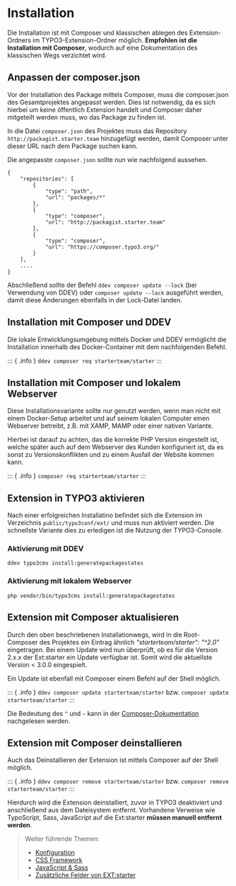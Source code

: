 # Installation

Die Installation ist mit Composer und klassischen ablegen des Extension-Ordners im TYPO3-Extension-Ordner
möglich. **Empfohlen ist die Installation mit Composer**, wodurch auf eine Dokumentation des klassischen Wegs
verzichtet wird.

## Anpassen der composer.json

Vor der Installation des Package mittels Composer, muss die composer.json des Gesamtprojektes angepasst werden. Dies ist
notwendig, da es sich hierbei um keine öffentlich Extension handelt und Composer daher mitgeteilt werden muss, wo das
Package zu finden ist.

In die Datei `composer.json` des Projektes muss das Repository `http://packagist.starter.team` hinzugefügt werden, damit
Composer unter dieser URL nach dem Package suchen kann.

Die angepasste `composer.json` sollte nun wie nachfolgend aussehen.

```
{
	"repositories": [
		{
			"type": "path",
			"url": "packages/*"
		},
		{
			"type": "composer",
			"url": "http://packagist.starter.team"
		},
		{
			"type": "composer",
			"url": "https://composer.typo3.org/"
		}
	],
	....
}
```

Abschließend sollte der Befehl `ddev composer update --lock` (bei Verwendung von DDEV) oder `composer update --lock` ausgeführt werden, damit
diese Änderungen ebenfalls in der Lock-Datei landen.

## Installation mit Composer und DDEV

Die lokale Entwicklungsumgebung mittels Docker und DDEV ermöglicht die Installation innerhalb des Docker-Container mit
dem nachfolgenden Befehl.

::: { .info }
`ddev composer req starterteam/starter`
:::

## Installation mit Composer und lokalem Webserver

Diese Installationsvariante sollte nur genutzt werden, wenn man nicht mit einem Docker-Setup arbeitet und auf seinem
lokalen Computer einen Webserver betreibt, z.B. mit XAMP, MAMP oder einer nativen Variante.

Hierbei ist darauf zu achten, das die korrekte PHP Version eingestellt ist, welche später auch auf dem Webserver des
Kunden konfiguriert ist, da es sonst zu Versionskonflikten und zu einem Ausfall der Website kommen kann.

::: { .info }
`composer req starterteam/starter`
:::

## Extension in TYPO3 aktivieren

Nach einer erfolgreichen Installatino befindet sich die Extension im Verzeichnis `public/typo3conf/ext/` und muss nun
aktiviert werden. Die schnellste Variante dies zu erledigen ist die Nutzung der TYPO3-Console.

### Aktivierung mit DDEV

`ddev typo3cms install:generatepackagestates`

### Aktivierung mit lokalem Webserver

`php vendor/bin/typo3cms install:generatepackagestates`


## Extension mit Composer aktualisieren

Durch den oben beschriebenen Installationwegs, wird in die Root-Composer des Projektes ein Eintrag ähnlich
_"starterteam/starter": "^2.0"_ eingetragen. Bei einem Update wird nun überprüft, ob es für die Version 2.x.x
der Ext:starter ein Update verfügbar ist. Somit wird die aktuellste Version < 3.0.0 eingespielt.

Ein Update ist ebenfall mit Composer einem Befehl auf der Shell möglich.

::: { .info }
`ddev composer update starterteam/starter` bzw. `composer update starterteam/starter`
:::

Die Bedeutung des `^` und `~` kann in der [Composer-Dokumentation](https://comopser.org) nachgelesen werden.

## Extension mit Composer deinstallieren

Auch das Deinstallieren der Extension ist mittels Composer auf der Shell möglich.

::: { .info }
`ddev composer remove starterteam/starter` bzw. `composer remove starterteam/starter`
:::

Hierdurch wird die Extension deinstalliert, zuvor in TYPO3 deaktiviert und anschließend aus dem Dateisystem entfernt.
Vorhandene Verweise wie TypoScript, Sass, JavaScript auf die Ext:starter **müssen manuell entfernt werden**.

> Weiter führende Themen:
> * [Konfiguration](./konfiguration.md)
> * [CSS Framework](./css-frameworks/index.md)
> * [JavaScript & Sass](./js-css/index.md)
> * [Zusätzliche Felder von EXT:starter](./Fields/Tt_content.md)
